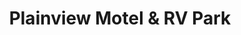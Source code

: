 ---
photo_name: /img/Plainview-Motel-Exterior.jpg
photo_alt: Plainview Mural Motel in Charleston, OR
title: Plainview Motel & RV Park
property_name: Plainview Motel & RV Park
property_category: '1'
address:
  street: 91904 Cape Arago Hwy.
  street2: 
  city: Coos Bay
  state: OR
  zip: '97420'
phone_toll_free: 
phone_local: 541-888-5166
units: '12'
cost: '2'
property_description: >-
  Sometimes referred to as the Mural Motel, Plainview Motel & RV Park is located along the beautiful Southern Oregon Coast near Charleston. Visitors have the option of basic motel type rooms, RV parking, or vacation type rentals located on coos bay.
website: 'https://www.plainviewmotel.com'
amenityList: 
  - amenitySelect: '5'
  - amenitySelect: '6'
  - amenitySelect: '7'
  - amenitySelect: '9'
  - amenitySelect: '10'
---